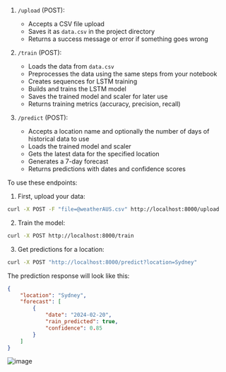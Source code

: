 1. `/upload` (POST):

   - Accepts a CSV file upload
   - Saves it as `data.csv` in the project directory
   - Returns a success message or error if something goes wrong

2. `/train` (POST):

   - Loads the data from `data.csv`
   - Preprocesses the data using the same steps from your notebook
   - Creates sequences for LSTM training
   - Builds and trains the LSTM model
   - Saves the trained model and scaler for later use
   - Returns training metrics (accuracy, precision, recall)

3. `/predict` (POST):
   - Accepts a location name and optionally the number of days of historical data to use
   - Loads the trained model and scaler
   - Gets the latest data for the specified location
   - Generates a 7-day forecast
   - Returns predictions with dates and confidence scores

To use these endpoints:

1. First, upload your data:

```bash
curl -X POST -F "file=@weatherAUS.csv" http://localhost:8000/upload
```

2. Train the model:

```bash
curl -X POST http://localhost:8000/train
```

3. Get predictions for a location:

```bash
curl -X POST "http://localhost:8000/predict?location=Sydney"
```

The prediction response will look like this:

```json
{
	"location": "Sydney",
	"forecast": [
		{
			"date": "2024-02-20",
			"rain_predicted": true,
			"confidence": 0.85
		}
	]
}
```

![image](https://github.com/user-attachments/assets/935a0cb5-fab4-46d4-8f0f-b8def112c714)

